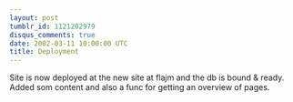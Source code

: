 ```yaml
---
layout: post
tumblr_id: 1121202979
disqus_comments: true
date: 2002-03-11 10:00:00 UTC
title: Deployment
---
```


Site is now deployed at the new site at flajm and the db is bound &#38; ready. Added som content and also a func for getting an overview of pages.
